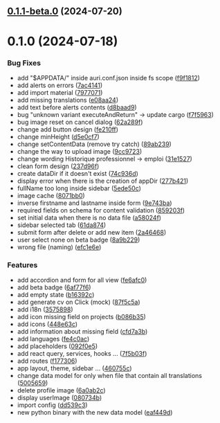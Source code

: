 

## [0.1.1-beta.0](https://github.com/antoinebarbier022/frog-cv-generator-tauri/compare/0.1.0...0.1.1-beta.0) (2024-07-20)

# 0.1.0 (2024-07-18)

### Bug Fixes

- add "$APPDATA/" inside auri.conf.json inside fs scope ([f9f1812](https://github.com/antoinebarbier022/frog-cv-generator-tauri/commit/f9f1812e77c83415955118ce618df54b34718e4c))
- add alerts on errors ([7ac4141](https://github.com/antoinebarbier022/frog-cv-generator-tauri/commit/7ac4141a8fa395f25094a55b12451bdef19d971f))
- add import material ([7977071](https://github.com/antoinebarbier022/frog-cv-generator-tauri/commit/7977071a10251556890ac0fffe1a00022bedbb50))
- add missing translations ([e08aa24](https://github.com/antoinebarbier022/frog-cv-generator-tauri/commit/e08aa24ed63c7e1f1d8dde92688d341f252a6e32))
- add text before alerts contents ([d8baad9](https://github.com/antoinebarbier022/frog-cv-generator-tauri/commit/d8baad911d06b29275fee3d11ffecb0777e47cd2))
- bug "unknown variant executeAndReturn" -> update cargo ([f7f5963](https://github.com/antoinebarbier022/frog-cv-generator-tauri/commit/f7f5963a604561c60ef55d34ad2a5bf0432c06e6))
- bug image reset on cancel dialog ([62a289f](https://github.com/antoinebarbier022/frog-cv-generator-tauri/commit/62a289fbde43e31868f59aefcc8164c5dc54c127))
- change add button design ([fe210ff](https://github.com/antoinebarbier022/frog-cv-generator-tauri/commit/fe210ff5d1d3c493538f2ca768ca8bd3aa596018))
- change minHeight ([d5e0cf7](https://github.com/antoinebarbier022/frog-cv-generator-tauri/commit/d5e0cf7d3b756d9097e6c36c9f64a5c7bccf2c55))
- change setContentData (remove try catch) ([89ab239](https://github.com/antoinebarbier022/frog-cv-generator-tauri/commit/89ab2397e6568696c0e9444d769e78af11f4d2a0))
- change the way to upload image ([9cc9723](https://github.com/antoinebarbier022/frog-cv-generator-tauri/commit/9cc97233ca51e10d91eb07b84b2bb21cff83757f))
- change wording Historique professionnel -> emploi ([31e1527](https://github.com/antoinebarbier022/frog-cv-generator-tauri/commit/31e152714a11ac6fca6a5d2fbee695432c164cfe))
- clean form design ([237d96f](https://github.com/antoinebarbier022/frog-cv-generator-tauri/commit/237d96f819ffa4a7d9992b7c9d81732b7774ecb1))
- create dataDir if it doesn't exist ([74c936d](https://github.com/antoinebarbier022/frog-cv-generator-tauri/commit/74c936dc81fdb26eaec2e1c52ffb8b4d1e9d356a))
- display error when there is the creation of appDir ([277b421](https://github.com/antoinebarbier022/frog-cv-generator-tauri/commit/277b42181bfb8b09e5382c8a081b96b97fc243b3))
- fullName too long inside sidebar ([5ede50c](https://github.com/antoinebarbier022/frog-cv-generator-tauri/commit/5ede50ce53be34d2aaf196a54ac2b48dee150be2))
- image cache ([8071bb0](https://github.com/antoinebarbier022/frog-cv-generator-tauri/commit/8071bb0784033fd37b185a7263e7129ee014578b))
- inverse firstname and lastname inside form ([9e743ba](https://github.com/antoinebarbier022/frog-cv-generator-tauri/commit/9e743ba3e4517d3fca08e3a7da114f51be8edb5b))
- required fields on schema for content validation ([859203f](https://github.com/antoinebarbier022/frog-cv-generator-tauri/commit/859203f50f010d1af30a1c20d81c14a3aab5f72d))
- set initial data when there is no data file ([a58024f](https://github.com/antoinebarbier022/frog-cv-generator-tauri/commit/a58024f3b86fb7c5f868292a32a0e2b0d9853094))
- sidebar selected tab ([61da874](https://github.com/antoinebarbier022/frog-cv-generator-tauri/commit/61da874582612e601ddd882f486b0c5842602719))
- submit form after delete or add new item ([2a46468](https://github.com/antoinebarbier022/frog-cv-generator-tauri/commit/2a46468c25f0546168fef52d43f8b8b5025424a3))
- user select none on beta badge ([8a9b229](https://github.com/antoinebarbier022/frog-cv-generator-tauri/commit/8a9b229948cc75c9ba45a51f2e5b79909d95f24c))
- wrong file (naming) ([efc1e6e](https://github.com/antoinebarbier022/frog-cv-generator-tauri/commit/efc1e6e59908f8cb7dec499fe665f622c95b7782))

### Features

- add accordion and form for all view ([fe6afc0](https://github.com/antoinebarbier022/frog-cv-generator-tauri/commit/fe6afc0150e3acabb753d59a90a97d4ccf0d4797))
- add beta badge ([6af77f6](https://github.com/antoinebarbier022/frog-cv-generator-tauri/commit/6af77f6f0f6afaeacfe109770719fe6c8bee2b7e))
- add empty state ([b16392c](https://github.com/antoinebarbier022/frog-cv-generator-tauri/commit/b16392cd298cdb31e14b314517edf6d505bf7d35))
- add generate cv on Click (mock) ([87f5c5a](https://github.com/antoinebarbier022/frog-cv-generator-tauri/commit/87f5c5a65c1afc35922e5385a4df9e22da637837))
- add i18n ([3575898](https://github.com/antoinebarbier022/frog-cv-generator-tauri/commit/35758988678f590403346772dd8cedb3ee66fa48))
- add icon missing field on projects ([b086b35](https://github.com/antoinebarbier022/frog-cv-generator-tauri/commit/b086b35e23157ad59f6c9da4c92c1d32b96b1a6b))
- add icons ([448e63c](https://github.com/antoinebarbier022/frog-cv-generator-tauri/commit/448e63c68cbd88db30f58a2205a996b6ec8eb8a7))
- add information about missing field ([cfd7a3b](https://github.com/antoinebarbier022/frog-cv-generator-tauri/commit/cfd7a3bccac2a7a83c662b67c10c60e20cd23957))
- add languages ([fe4c0ac](https://github.com/antoinebarbier022/frog-cv-generator-tauri/commit/fe4c0ac43db97edc3115b5f117398a5234434dd0))
- add placeholders ([092f0e5](https://github.com/antoinebarbier022/frog-cv-generator-tauri/commit/092f0e58354cd59c3faa3904d78df0bf1dc09040))
- add react query, services, hooks ... ([7f5b03f](https://github.com/antoinebarbier022/frog-cv-generator-tauri/commit/7f5b03f904e404af8da22afcfeee65ebf2ba0491))
- add routes ([f177306](https://github.com/antoinebarbier022/frog-cv-generator-tauri/commit/f1773064be2b56d105109ce31f605bcd529c25ef))
- app layout, theme, sidebar ... ([460755c](https://github.com/antoinebarbier022/frog-cv-generator-tauri/commit/460755c7166b7337ae1b1b910634ce8fdadc5a60))
- change data model for only when file that contain all translations ([5005659](https://github.com/antoinebarbier022/frog-cv-generator-tauri/commit/5005659c3ca9833f595ed8ae6f111cf96d0f5ee9))
- delete profile image ([6a0ab2c](https://github.com/antoinebarbier022/frog-cv-generator-tauri/commit/6a0ab2cd749b9d5cf9c852ff02672fee45968e3b))
- display userImage ([080734b](https://github.com/antoinebarbier022/frog-cv-generator-tauri/commit/080734b72dc87953ea62c06b50660b56f26b7b3d))
- import config ([dd539c3](https://github.com/antoinebarbier022/frog-cv-generator-tauri/commit/dd539c39cf038b6422ec37888394cd359a92426f))
- new python binary with the new data model ([eaf449d](https://github.com/antoinebarbier022/frog-cv-generator-tauri/commit/eaf449d1c4a8a9245497f55ea46b8f48a73a1e7d))
